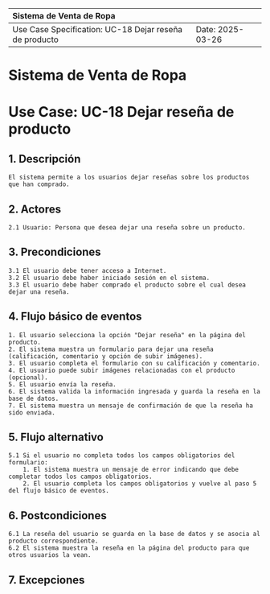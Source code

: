 | Sistema de Venta de Ropa |  |
| :--------- | --------- |
| Use Case Specification: UC-18 Dejar reseña de producto | Date: 2025-03-26 |

# Sistema de Venta de Ropa
# Use Case: UC-18 Dejar reseña de producto

## 1. Descripción
    El sistema permite a los usuarios dejar reseñas sobre los productos que han comprado.

## 2. Actores
    2.1 Usuario: Persona que desea dejar una reseña sobre un producto.

## 3. Precondiciones
    3.1 El usuario debe tener acceso a Internet.
    3.2 El usuario debe haber iniciado sesión en el sistema.
    3.3 El usuario debe haber comprado el producto sobre el cual desea dejar una reseña.

## 4. Flujo básico de eventos
    1. El usuario selecciona la opción "Dejar reseña" en la página del producto.
    2. El sistema muestra un formulario para dejar una reseña (calificación, comentario y opción de subir imágenes).
    3. El usuario completa el formulario con su calificación y comentario.
    4. El usuario puede subir imágenes relacionadas con el producto (opcional).
    5. El usuario envía la reseña.
    6. El sistema valida la información ingresada y guarda la reseña en la base de datos.
    7. El sistema muestra un mensaje de confirmación de que la reseña ha sido enviada.

## 5. Flujo alternativo
    5.1 Si el usuario no completa todos los campos obligatorios del formulario:
        1. El sistema muestra un mensaje de error indicando que debe completar todos los campos obligatorios.
        2. El usuario completa los campos obligatorios y vuelve al paso 5 del flujo básico de eventos.

## 6. Postcondiciones
    6.1 La reseña del usuario se guarda en la base de datos y se asocia al producto correspondiente.
    6.2 El sistema muestra la reseña en la página del producto para que otros usuarios la vean.

## 7. Excepciones
